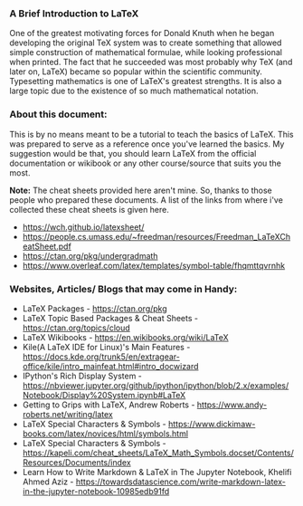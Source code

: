 ### A Brief Introduction to LaTeX

One of the greatest motivating forces for Donald Knuth when he began developing the original TeX system was to create something that allowed simple construction of mathematical formulae, while looking professional when printed. The fact that he succeeded was most probably why TeX (and later on, LaTeX) became so popular within the scientific community. Typesetting mathematics is one of LaTeX's greatest strengths. It is also a large topic due to the existence of so much mathematical notation.

### About this document:
This is by no means meant to be a tutorial to teach the basics of LaTeX. This was prepared to serve as a reference once you've learned the basics. My suggestion would be that, you should learn LaTeX from the official documentation or wikibook or any other course/source that suits you the most.
 
 **Note:** The cheat sheets provided here aren't mine. So, thanks to those people who prepared these documents. A list of the links from where i've collected these cheat sheets is given here.
  * https://wch.github.io/latexsheet/
  * https://people.cs.umass.edu/~freedman/resources/Freedman_LaTeXCheatSheet.pdf
  * https://ctan.org/pkg/undergradmath
  * https://www.overleaf.com/latex/templates/symbol-table/fhqmttqvrnhk
 
 
### Websites, Articles/ Blogs that may come in Handy:
  * LaTeX Packages - https://ctan.org/pkg
  * LaTeX Topic Based Packages & Cheat Sheets - https://ctan.org/topics/cloud
  * LaTeX Wikibooks - https://en.wikibooks.org/wiki/LaTeX
  * Kile(A LaTeX IDE for Linux)'s Main Features - https://docs.kde.org/trunk5/en/extragear-office/kile/intro_mainfeat.html#intro_docwizard
  * IPython's Rich Display System - https://nbviewer.jupyter.org/github/ipython/ipython/blob/2.x/examples/Notebook/Display%20System.ipynb#LaTeX
  * Getting to Grips with LaTeX, Andrew Roberts - https://www.andy-roberts.net/writing/latex
  * LaTeX Special Characters & Symbols - https://www.dickimaw-books.com/latex/novices/html/symbols.html
  * LaTeX Special Characters & Symbols - https://kapeli.com/cheat_sheets/LaTeX_Math_Symbols.docset/Contents/Resources/Documents/index
  * Learn How to Write Markdown & LaTeX in The Jupyter Notebook, Khelifi Ahmed Aziz - https://towardsdatascience.com/write-markdown-latex-in-the-jupyter-notebook-10985edb91fd
